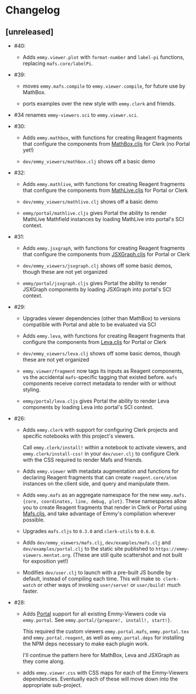 # Changelog

## [unreleased]

- #40:

  - Adds `emmy.viewer.plot` with `format-number` and `label-pi` functions,
    replacing `mafs.core/labelPi`.

- #39:

  - moves `emmy.mafs.compile` to `emmy.viewer.compile`, for future use by
    MathBox.

  - ports examples over the new style with `emmy.clerk` and friends.

- #34 renames `emmy-viewers.sci` to `emmy.viewer.sci`.

- #30:

  - Adds `emmy.mathbox`, with functions for creating Reagent fragments that
    configure the components from [MathBox.cljs](https://mathbox.mentat.org/)
    for Clerk (no Portal yet!)

  - `dev/emmy_viewers/mathbox.clj` shows off a basic demo

- #32:

  - Adds `emmy.mathlive`, with functions for creating Reagent fragments that
    configure the components from [MathLive.cljs](https://mathlive.mentat.org/)
    for Portal or Clerk

  - `dev/emmy_viewers/mathlive.clj` shows off a basic demo

  - `emmy/portal/mathlive.cljs` gives Portal the ability to render MathLive
    Mathfield instances by loading MathLive into portal's SCI context.

- #31:

  - Adds `emmy.jsxgraph`, with functions for creating Reagent fragments that
    configure the components from [JSXGraph.cljs](https://jsxgraph.mentat.org/)
    for Portal or Clerk

  - `dev/emmy_viewers/jsxgraph.clj` shows off some basic demos, though these are
    not yet organized

  - `emmy/portal/jsxgraph.cljs` gives Portal the ability to render JSXGraph
    components by loading JSXGraph into portal's SCI context.

- #29:

  - Upgrades viewer dependencies (other than MathBox) to versions compatible
    with Portal and able to be evaluated via SCI

  - Adds `emmy.leva`, with functions for creating Reagent fragments that
    configure the components from [Leva.cljs](https://leva.mentat.org/) for
    Portal or Clerk

  - `dev/emmy_viewers/leva.clj` shows off some basic demos, though these are not
    yet organized

  - `emmy.viewer/fragment` now tags its inputs as Reagent components, vs the
    accidental `mafs`-specific tagging that existed before. `mafs` components
    receive correct metadata to render with or without styling.

  - `emmy/portal/leva.cljs` gives Portal the ability to render Leva components
    by loading Leva into portal's SCI context.

- #26:

  - Adds `emmy.clerk` with support for configuring Clerk projects and specific
    notebooks with this project's viewers.

    Call `emmy.clerk/install!` within a notebook to activate viewers, and
    `emmy.clerk/install-css!` in your `dev/user.clj` to configure Clerk with the
    CSS required to render Mafs and friends.

  - Adds `emmy.viewer` with metadata augmentation and functions for declaring
    Reagent fragments that can create `reagent.core/atom` instances on the
    client side, and query and manipulate them.

  - Adds `emmy.mafs` as an aggregate namespace for the new `emmy.mafs.{core,
    coordinates, line, debug, plot}`. These namespaces allow you to create
    Reagent fragments that render in Clerk or Portal using
    [Mafs.cljs](https://github.com/mentat-collective/mafs.cljs), and take
    advantage of Emmy's compilation wherever possible.

  - Upgrades `mafs.cljs` to `0.3.0` and `clerk-utils` to `0.6.0`.

  - Adds `dev/emmy_viewers/mafs.clj`, `dev/examples/mafs.clj` and
    `dev/examples/portal.clj` to the static site published to
    `https://emmy-viewers.mentat.org`. (These are still quite scattershot and
    not built for exposition yet!)

  - Modifies `dev/user.clj` to launch with a pre-built JS bundle by default,
    instead of compiling each time. This will make `bb clerk-watch` or other
    ways of invoking `user/serve!` or `user/build!` much faster.

- #28:

  - Adds [Portal](https://github.com/djblue/portal) support for all existing
    Emmy-Viewers code via `emmy.portal`. See `emmy.portal/{prepare!, install!,
    start!}`.

    This required the custom viewers `emmy.portal.mafs`, `emmy.portal.tex` and
    `emmy.portal.reagent`, as well as `emmy.portal.deps` for installing the NPM
    deps necessary to make each plugin work.

    I'll continue the pattern here for MathBox, Leva and JSXGraph as they come
    along.

  - adds `emmy.viewer.css` with CSS maps for each of the Emmy-Viewers
    dependencies. Eventually each of these will move down into the appropriate
    sub-project.
